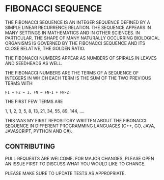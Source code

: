 
# FIBONACCI SEQUENCE

THE FIBONACCI SEQUENCE IS AN INTEGER SEQUENCE DEFINED BY A SIMPLE LINEAR RECURRENCE RELATION. THE SEQUENCE APPEARS IN MANY SETTINGS IN MATHEMATICS AND IN OTHER SCIENCES. IN PARTICULAR, THE SHAPE OF MANY NATURALLY OCCURRING BIOLOGICAL ORGANISMS IS GOVERNED BY THE FIBONACCI SEQUENCE AND ITS CLOSE RELATIVE, THE GOLDEN RATIO.

THE FIBONACCI NUMBERS APPEAR AS NUMBERS OF SPIRALS IN LEAVES AND SEEDHEADS AS WELL.

THE FIBONACCI NUMBERS ARE THE TERMS OF A SEQUENCE OF INTEGERS IN WHICH EACH TERM IS THE SUM OF THE TWO PREVIOUS TERMS WITH

    F1 = F2 = 1, FN = FN-1 + FN-2

THE FIRST FEW TERMS ARE

1, 1, 2, 3, 5, 8, 13, 21, 34, 55, 89, 144, ....

THIS WAS MY FIRST REPOSITORY WRITTEN ABOUT THE FIBONACCI SEQUENCE IN DIFFERENT PROGRAMMING LANGUAGES (C++, GO, JAVA, JAVASCRIPT, PYTHON AND C#).

## CONTRIBUTING
PULL REQUESTS ARE WELCOME. FOR MAJOR CHANGES, PLEASE OPEN AN ISSUE FIRST TO DISCUSS WHAT YOU WOULD LIKE TO CHANGE.

PLEASE MAKE SURE TO UPDATE TESTS AS APPROPRIATE.
